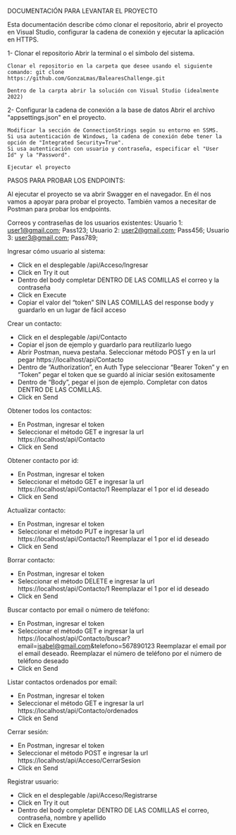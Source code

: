 





DOCUMENTACIÓN PARA LEVANTAR EL PROYECTO

Esta documentación describe cómo clonar el repositorio, abrir el proyecto en Visual Studio, configurar la cadena de conexión y ejecutar la aplicación en HTTPS.

1- Clonar el repositorio
	Abrir la terminal o el símbolo del sistema.

	Clonar el repositorio en la carpeta que desee usando el siguiente comando: git clone 	https://github.com/GonzaLmas/BalearesChallenge.git

	Dentro de la carpta abrir la solución con Visual Studio (idealmente 2022)


2- Configurar la cadena de conexión a la base de datos
	Abrir el archivo "appsettings.json" en el proyecto.

	Modificar la sección de ConnectionStrings según su entorno en SSMS. 
	Si usa autenticación de Windows, la cadena de conexión debe tener la opción de "Integrated Security=True". 
	Si usa autenticación con usuario y contraseña, especificar el "User Id" y la "Password".

	Ejecutar el proyecto






PASOS PARA PROBAR LOS ENDPOINTS:

Al ejecutar el proyecto se va abrir Swagger en el navegador. En él nos vamos a apoyar para probar el proyecto. También vamos a necesitar de Postman para probar los endpoints.

Correos y contraseñas de los usuarios existentes:
Usuario 1: user1@gmail.com; Pass123;
Usuario 2: user2@gmail.com; Pass456;
Usuario 3: user3@gmail.com; Pass789;

Ingresar cómo usuario al sistema:
-	Click en el desplegable /api/Acceso/Ingresar
-	Click en Try it out
-	Dentro del body completar DENTRO DE LAS COMILLAS el correo y la contraseña
-	Click en Execute
-	Copiar el valor del “token” SIN LAS COMILLAS del response body y guardarlo en un lugar de fácil acceso

Crear un contacto:
-	Click en el desplegable /api/Contacto
-	Copiar el json de ejemplo y guardarlo para reutilizarlo luego
-	Abrir Postman, nueva pestaña. Seleccionar método POST y en la url pegar https://localhost/api/Contacto
-	Dentro de “Authorization”, en Auth Type seleccionar “Bearer Token” y en “Token” pegar el token que se guardó al iniciar sesión exitosamente
-	Dentro de “Body”, pegar el json de ejemplo. Completar con datos DENTRO DE LAS COMILLAS. 
-	Click en Send

Obtener todos los contactos:
-	En Postman, ingresar el token
-	Seleccionar el método GET e ingresar la url https://localhost/api/Contacto
-	Click en Send

Obtener contacto por id:
-	En Postman, ingresar el token
-	Seleccionar el método GET e ingresar la url https://localhost/api/Contacto/1 Reemplazar el 1 por el id deseado
-	Click en Send


Actualizar contacto:
-	En Postman, ingresar el token
-	Seleccionar el método PUT e ingresar la url https://localhost/api/Contacto/1 Reemplazar el 1 por el id deseado
-	Click en Send

Borrar contacto:
-	En Postman, ingresar el token
-	Seleccionar el método DELETE e ingresar la url https://localhost/api/Contacto/1 Reemplazar el 1 por el id deseado
-	Click en Send

Buscar contacto por email o número de teléfono:
-	En Postman, ingresar el token
-	Seleccionar el método GET e ingresar la url https://localhost/api/Contacto/buscar?email=isabel@gmail.com&telefono=567890123 Reemplazar el email por el email deseado. Reemplazar el número de teléfono por el número de teléfono deseado
-	Click en Send

Listar contactos ordenados por email:
-	En Postman, ingresar el token
-	Seleccionar el método GET e ingresar la url https://localhost/api/Contacto/ordenados 
-	Click en Send

Cerrar sesión:
-	En Postman, ingresar el token
-	Seleccionar el método POST e ingresar la url https://localhost/api/Acceso/CerrarSesion
-	Click en Send

Registrar usuario:
-	Click en el desplegable /api/Acceso/Registrarse
-	Click en Try it out
-	Dentro del body completar DENTRO DE LAS COMILLAS el correo, contraseña, nombre y apellido
-	Click en Execute


